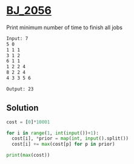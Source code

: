 # [BJ_2056](https://acmicpc.net/problem/2056)

Print minimum number of time to finish all jobs

```txt
Input: 7
5 0
1 1 1
3 1 2
6 1 1
1 2 2 4
8 2 2 4
4 3 3 5 6

Output: 23
```

## Solution

```py
cost = [0]*10001

for i in range(1, int(input())+1):
  cost[i], *prior = map(int, input().split())
  cost[i] += max(cost[p] for p in prior)

print(max(cost))
```
